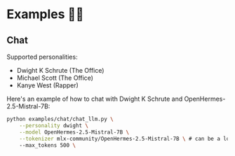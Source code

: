 
# **Examples 🧑‍💻**

## **Chat**
Supported personalities:
- Dwight K Schrute (The Office)
- Michael Scott (The Office)
- Kanye West (Rapper)

Here's an example of how to chat with Dwight K Schrute and OpenHermes-2.5-Mistral-7B:

```bash
python examples/chat/chat_llm.py \
    --personality dwight \
    --model OpenHermes-2.5-Mistral-7B \
    --tokenizer mlx-community/OpenHermes-2.5-Mistral-7B \ # can be a local path to a tokenizer.model file
    --max_tokens 500 \
```